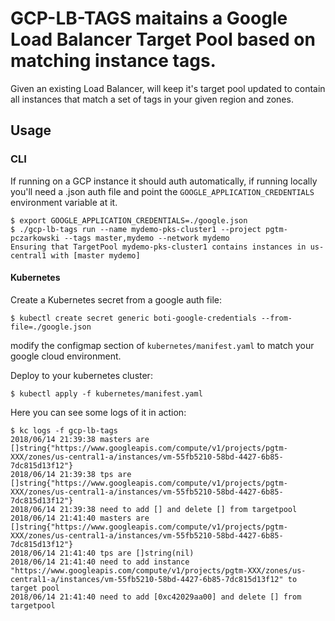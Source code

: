 # GCP-LB-TAGS maitains a Google Load Balancer Target Pool based on matching instance tags.

Given an existing Load Balancer, will keep it's target pool updated to contain all instances that match a set of tags in your given region and zones.

## Usage

### CLI

If running on a GCP instance it should auth automatically, if running locally you'll need a .json auth file and point the `GOOGLE_APPLICATION_CREDENTIALS` environment variable at it.

```
$ export GOOGLE_APPLICATION_CREDENTIALS=./google.json
$ ./gcp-lb-tags run --name mydemo-pks-cluster1 --project pgtm-pczarkowski --tags master,mydemo --network mydemo
Ensuring that TargetPool mydemo-pks-cluster1 contains instances in us-central1 with [master mydemo]
```

#### Kubernetes

Create a Kubernetes secret from a google auth file:

```
$ kubectl create secret generic boti-google-credentials --from-file=./google.json
```

modify the configmap section of `kubernetes/manifest.yaml` to match your google cloud environment.

Deploy to your kubernetes cluster:

```
$ kubectl apply -f kubernetes/manifest.yaml
```

Here you can see some logs of it in action:

```
$ kc logs -f gcp-lb-tags
2018/06/14 21:39:38 masters are []string{"https://www.googleapis.com/compute/v1/projects/pgtm-XXX/zones/us-central1-a/instances/vm-55fb5210-58bd-4427-6b85-7dc815d13f12"}
2018/06/14 21:39:38 tps are []string{"https://www.googleapis.com/compute/v1/projects/pgtm-XXX/zones/us-central1-a/instances/vm-55fb5210-58bd-4427-6b85-7dc815d13f12"}
2018/06/14 21:39:38 need to add [] and delete [] from targetpool
2018/06/14 21:41:40 masters are []string{"https://www.googleapis.com/compute/v1/projects/pgtm-XXX/zones/us-central1-a/instances/vm-55fb5210-58bd-4427-6b85-7dc815d13f12"}
2018/06/14 21:41:40 tps are []string(nil)
2018/06/14 21:41:40 need to add instance "https://www.googleapis.com/compute/v1/projects/pgtm-XXX/zones/us-central1-a/instances/vm-55fb5210-58bd-4427-6b85-7dc815d13f12" to target pool
2018/06/14 21:41:40 need to add [0xc42029aa00] and delete [] from targetpool
```